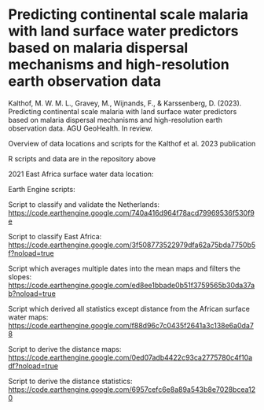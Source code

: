 # Predicting continental scale malaria with land surface water predictors based on malaria dispersal mechanisms and high-resolution earth observation data
Kalthof, M. W. M. L., Gravey, M., Wijnands, F., & Karssenberg, D. (2023). Predicting continental scale malaria with land surface water predictors based on malaria dispersal mechanisms and high-resolution earth observation data. AGU GeoHealth. In review. 

Overview of data locations and scripts for the Kalthof et al. 2023 publication 

R scripts and data are in the repository above

2021 East Africa surface water data location: 

Earth Engine scripts:

Script to classify and validate the Netherlands:
https://code.earthengine.google.com/740a416d964f78acd79969536f530f9e

Script to classify East Africa:
https://code.earthengine.google.com/3f508773522979dfa62a75bda7750b5f?noload=true

Script which averages multiple dates into the mean maps and filters the slopes:
https://code.earthengine.google.com/ed8ee1bbade0b51f3759565b30da37ab?noload=true

Script which derived all statistics except distance from the African surface water maps:
https://code.earthengine.google.com/f88d96c7c0435f2641a3c138e6a0da78

Script to derive the distance maps:
https://code.earthengine.google.com/0ed07adb4422c93ca2775780c4f10adf?noload=true

Script to derive the distance statistics:
https://code.earthengine.google.com/6957cefc6e8a89a543b8e7028bcea120

